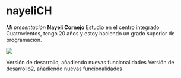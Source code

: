 # nayeliCH
_Mi presentación_
**Nayeli Cornejo**
Estudio en el centro integrado Cuatrovientos, tengo 20 años y estoy haciendo un grado superior de programación.


![](https://media.floresfrescasonline.com/product/rosas-azules-800x800_7PhYUEG.jpeg)

Versión de desarrollo, añadiendo nuevas funcionalidades 
Versión de desarrollo2, añadiendo nuevas funcionalidades 
